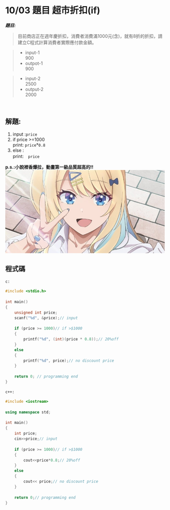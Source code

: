 # 10/03 題目  超市折扣(if)

<strong><em>題目:</em></strong>

> 目前商店正在週年慶折扣，消費者消費滿1000元(含)，就有8折的折扣，請建立C程式計算消費者實際應付款金額。 <br>

>* input-1 <br>
> 900
> * outpot-1<br>
> 900

> * input-2<br>
> 2500
> * output-2<br>
> 2000
<br>

## 解題: <br>
1. input :`price`<br>
2. if price >=1000 <br>
   print: `price`*`0.8`<br>
3. else :<br>
   print:　`price`<br>

<strong>p.s.:小說裡香爆拉，動畫第一級品質超高的!!</strong><br>
![](https://github.com/archie0732/pu-computer-programming-G1-hw/blob/main/picture/bspk7zsjl7yxnbpcxp8zxfjtlecdv9yksnw4baww.jpg)



## 程式碼   
`c:` <br>

``` c
#include <stdio.h>

int main()
{
    unsigned int price;
    scanf("%d", &price);// input

    if (price >= 1000)// if >$1000
    {
        printf("%d", (int)(price * 0.8));// 20%off
    }
    else
    {
        printf("%d", price);// no discount price
    }

    return 0; // programming end
}
```
`c++:`<br>

```cpp
#include <iostream>

using namespace std;

int main()
{
    int price;
    cin>>price;// input

    if (price >= 1000)// if >$1000
    {
        cout<<price*0.8;// 20%off
    }
    else
    {
        cout<< price;// no discount price
    }

    return 0;// programming end
}
